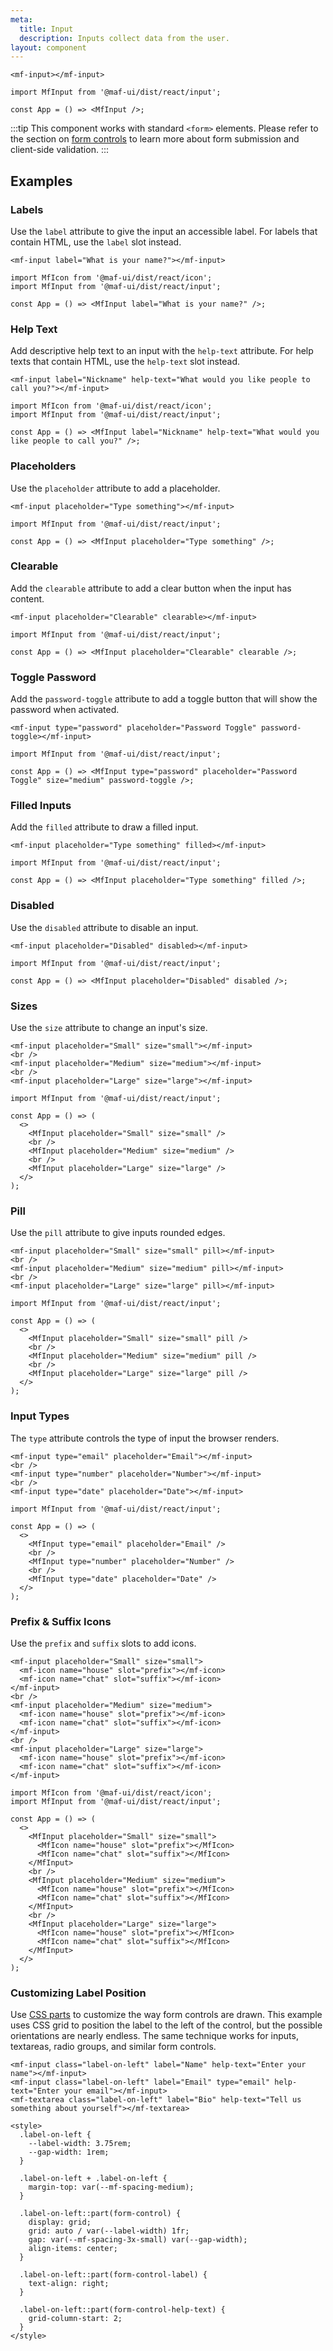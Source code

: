```yaml
---
meta:
  title: Input
  description: Inputs collect data from the user.
layout: component
---
```


```html:preview
<mf-input></mf-input>
```

```jsx:react
import MfInput from '@maf-ui/dist/react/input';

const App = () => <MfInput />;
```

:::tip
This component works with standard `<form>` elements. Please refer to the section on [form controls](/getting-started/form-controls) to learn more about form submission and client-side validation.
:::

## Examples

### Labels

Use the `label` attribute to give the input an accessible label. For labels that contain HTML, use the `label` slot instead.

```html:preview
<mf-input label="What is your name?"></mf-input>
```

```jsx:react
import MfIcon from '@maf-ui/dist/react/icon';
import MfInput from '@maf-ui/dist/react/input';

const App = () => <MfInput label="What is your name?" />;
```

### Help Text

Add descriptive help text to an input with the `help-text` attribute. For help texts that contain HTML, use the `help-text` slot instead.

```html:preview
<mf-input label="Nickname" help-text="What would you like people to call you?"></mf-input>
```

```jsx:react
import MfIcon from '@maf-ui/dist/react/icon';
import MfInput from '@maf-ui/dist/react/input';

const App = () => <MfInput label="Nickname" help-text="What would you like people to call you?" />;
```

### Placeholders

Use the `placeholder` attribute to add a placeholder.

```html:preview
<mf-input placeholder="Type something"></mf-input>
```

```jsx:react
import MfInput from '@maf-ui/dist/react/input';

const App = () => <MfInput placeholder="Type something" />;
```

### Clearable

Add the `clearable` attribute to add a clear button when the input has content.

```html:preview
<mf-input placeholder="Clearable" clearable></mf-input>
```

```jsx:react
import MfInput from '@maf-ui/dist/react/input';

const App = () => <MfInput placeholder="Clearable" clearable />;
```

### Toggle Password

Add the `password-toggle` attribute to add a toggle button that will show the password when activated.

```html:preview
<mf-input type="password" placeholder="Password Toggle" password-toggle></mf-input>
```

```jsx:react
import MfInput from '@maf-ui/dist/react/input';

const App = () => <MfInput type="password" placeholder="Password Toggle" size="medium" password-toggle />;
```

### Filled Inputs

Add the `filled` attribute to draw a filled input.

```html:preview
<mf-input placeholder="Type something" filled></mf-input>
```

```jsx:react
import MfInput from '@maf-ui/dist/react/input';

const App = () => <MfInput placeholder="Type something" filled />;
```

### Disabled

Use the `disabled` attribute to disable an input.

```html:preview
<mf-input placeholder="Disabled" disabled></mf-input>
```

```jsx:react
import MfInput from '@maf-ui/dist/react/input';

const App = () => <MfInput placeholder="Disabled" disabled />;
```

### Sizes

Use the `size` attribute to change an input's size.

```html:preview
<mf-input placeholder="Small" size="small"></mf-input>
<br />
<mf-input placeholder="Medium" size="medium"></mf-input>
<br />
<mf-input placeholder="Large" size="large"></mf-input>
```

```jsx:react
import MfInput from '@maf-ui/dist/react/input';

const App = () => (
  <>
    <MfInput placeholder="Small" size="small" />
    <br />
    <MfInput placeholder="Medium" size="medium" />
    <br />
    <MfInput placeholder="Large" size="large" />
  </>
);
```

### Pill

Use the `pill` attribute to give inputs rounded edges.

```html:preview
<mf-input placeholder="Small" size="small" pill></mf-input>
<br />
<mf-input placeholder="Medium" size="medium" pill></mf-input>
<br />
<mf-input placeholder="Large" size="large" pill></mf-input>
```

```jsx:react
import MfInput from '@maf-ui/dist/react/input';

const App = () => (
  <>
    <MfInput placeholder="Small" size="small" pill />
    <br />
    <MfInput placeholder="Medium" size="medium" pill />
    <br />
    <MfInput placeholder="Large" size="large" pill />
  </>
);
```

### Input Types

The `type` attribute controls the type of input the browser renders.

```html:preview
<mf-input type="email" placeholder="Email"></mf-input>
<br />
<mf-input type="number" placeholder="Number"></mf-input>
<br />
<mf-input type="date" placeholder="Date"></mf-input>
```

```jsx:react
import MfInput from '@maf-ui/dist/react/input';

const App = () => (
  <>
    <MfInput type="email" placeholder="Email" />
    <br />
    <MfInput type="number" placeholder="Number" />
    <br />
    <MfInput type="date" placeholder="Date" />
  </>
);
```

### Prefix & Suffix Icons

Use the `prefix` and `suffix` slots to add icons.

```html:preview
<mf-input placeholder="Small" size="small">
  <mf-icon name="house" slot="prefix"></mf-icon>
  <mf-icon name="chat" slot="suffix"></mf-icon>
</mf-input>
<br />
<mf-input placeholder="Medium" size="medium">
  <mf-icon name="house" slot="prefix"></mf-icon>
  <mf-icon name="chat" slot="suffix"></mf-icon>
</mf-input>
<br />
<mf-input placeholder="Large" size="large">
  <mf-icon name="house" slot="prefix"></mf-icon>
  <mf-icon name="chat" slot="suffix"></mf-icon>
</mf-input>
```

```jsx:react
import MfIcon from '@maf-ui/dist/react/icon';
import MfInput from '@maf-ui/dist/react/input';

const App = () => (
  <>
    <MfInput placeholder="Small" size="small">
      <MfIcon name="house" slot="prefix"></MfIcon>
      <MfIcon name="chat" slot="suffix"></MfIcon>
    </MfInput>
    <br />
    <MfInput placeholder="Medium" size="medium">
      <MfIcon name="house" slot="prefix"></MfIcon>
      <MfIcon name="chat" slot="suffix"></MfIcon>
    </MfInput>
    <br />
    <MfInput placeholder="Large" size="large">
      <MfIcon name="house" slot="prefix"></MfIcon>
      <MfIcon name="chat" slot="suffix"></MfIcon>
    </MfInput>
  </>
);
```

### Customizing Label Position

Use [CSS parts](#css-parts) to customize the way form controls are drawn. This example uses CSS grid to position the label to the left of the control, but the possible orientations are nearly endless. The same technique works for inputs, textareas, radio groups, and similar form controls.

```html:preview
<mf-input class="label-on-left" label="Name" help-text="Enter your name"></mf-input>
<mf-input class="label-on-left" label="Email" type="email" help-text="Enter your email"></mf-input>
<mf-textarea class="label-on-left" label="Bio" help-text="Tell us something about yourself"></mf-textarea>

<style>
  .label-on-left {
    --label-width: 3.75rem;
    --gap-width: 1rem;
  }

  .label-on-left + .label-on-left {
    margin-top: var(--mf-spacing-medium);
  }

  .label-on-left::part(form-control) {
    display: grid;
    grid: auto / var(--label-width) 1fr;
    gap: var(--mf-spacing-3x-small) var(--gap-width);
    align-items: center;
  }

  .label-on-left::part(form-control-label) {
    text-align: right;
  }

  .label-on-left::part(form-control-help-text) {
    grid-column-start: 2;
  }
</style>
```

